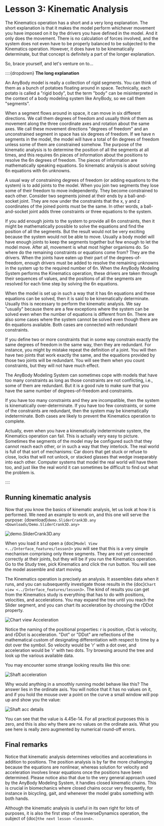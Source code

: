 # Lesson 3: Kinematic Analysis

The Kinematics operation has a short and a very long explanation. The
short explanation is that it makes the model perform whichever movement
you have imposed on it by the drivers you have defined in the model. And
it only does the movement. There is no calculation of forces involved,
and the system does not even have to be properly balanced to be
subjected to the Kinematics operation. However, it does have to be
kinematically determinate, but that concept is definitely a part of the
longer explanation.

So, brace yourself, and let's venture on to...

::::{dropdown} **The long explanation**

An AnyBody model is really a collection of rigid segments. You can think
of them as a bunch of potatoes floating around in space. Technically,
each potato is called a "rigid body", but the term "body" can be
misinterpreted in the context of a body modeling system like AnyBody, so
we call them "segments".

When a segment flows around in space, it can move in six different
directions. We call them degrees of freedom and usually think of them as
movement along the three coordinate axes and rotation about the same
axes. We call these movement directions "degrees of freedom" and an
unconstrained segment in space has six degrees of freedom. If we have n
segments in the model, the model will have a total of 6n degrees of
freedom unless some of them are constrained somehow. The purpose of the
kinematic analysis is to determine the position of all the segments at
all times, and this requires 6n pieces of information about the
positions to resolve the 6n degrees of freedom. The pieces of
information are mathematically speaking equations. So kinematic analysis
is about solving 6n equations with 6n unknowns.

A usual way of constraining degrees of freedom (or adding equations to
the system) is to add joints to the model. When you join two segments
they lose some of their freedom to move independently. They become
constrained to each other. Consider two segments joined at their ends by
a ball-and-socket joint. They are now under the constraints that the x,
y and z coordinates of the joined points must be the same. In other
words, a ball-and-socket joint adds three constraints or three equations
to the system.

If you add enough joints to the system to provide all 6n constraints,
then it might be mathematically possible to solve the equations and find
the position of all the segments. But the result would not be very
exciting because the system would not be able to move. Usually a body
model will have enough joints to keep the segments together but few
enough to let the model move. After all, movement is what most higher
organisms do. So where do the remaining constraints or equations come
from? They are the drivers. When the joints have eaten up their part of
the degrees-of-freedom, enough drivers must be added to resolve the
remaining unknowns in the system up to the required number of 6n. When
the AnyBody Modeling System performs the Kinematics operation, these
drivers are taken through their sequences of values, and the positions
of all the segments are resolved for each time step by solving the 6n
equations.

When the model is set up in such a way that it has 6n equations and
these equations can be solved, then it is said to be kinematically
determinate. Usually this is necessary to perform the kinematic
analysis. We say "usually" because there are a few exceptions where the
system can be solved even when the number of equations is different from
6n. There are also some cases where the system cannot be solved even
though there are 6n equations available. Both cases are connected with
redundant constraints.

If you define two or more constraints that in some way constrain exactly
the same degrees of freedom in the same way, then they are redundant.
For instance, you might by mistake repeat the definition of a joint. You
will then have two joints that work exactly the same, and the equations
provided by those two joints will be redundant. You will see them when
you count constraints, but they will not have much effect.

The AnyBody Modeling System can sometimes cope with models that have too
many constraints as long as those constraints are not conflicting, i.e.,
some of them are redundant. But it is a good rule to make sure that you
have the same number of degrees-of-freedom and constraints.

If you have too many constraints and they are incompatible, then the
system is kinematically over-determinate. If you have too few
constraints, or some of the constraints are redundant, then the system
may be kinematically indeterminate. Both cases are likely to prevent the
Kinematics operation to complete.

Actually, even when you have a kinematically indeterminate system, the
Kinematics operation can fail. This is actually very easy to picture.
Sometimes the segments of the model may be configured such that they
cannot reach each other, or in such a way that they interlock. The real
world is full of that sort of mechanisms: Car doors that get stuck or
refuse to close, locks that will not unlock, or stacked glasses that
wedge inseparably into each other. Computer systems that model the real
world will have them too, and just like the real world it can sometimes
be difficult to find out what the problem is.

::::

## Running kinematic analysis

Now that you know the basics of kinematic analysis, let us look at how
it is performed. We need an example to work on, and this one will serve
the purpose:
{download}`demo.SliderCrank3D.any <Downloads/Demo.SliderCrank3D.any>`

![demo.SliderCrank3D.any](_static/lesson3/image1.png)

When you load it and open a {doc}`Model View <../Interface_features/lesson3>` you will see that
this is a very simple mechanism comprising only three segments. They are
not yet connected correctly at their joints, but they will be if you run
the Kinematics operation. Go to the Study tree, pick Kinematics and
click the run button. You will see the model assemble and start moving.

The Kinematics operation is precisely an analysis. It assembles data
when it runs, and you can subsequently investigate those results in the
{doc}`Chart view <../Interface_features/lesson3>`. The kind of results you can get from
the Kinematics study is everything that has to do with positions,
velocities, and accelerations. You may expand the tree until you reach
the Slider segment, and you can chart its acceleration by choosing the
rDDot property.

![Chart view Acceleration](_static/lesson3/image2.png)

Notice the naming of the positional properties: r is position, rDot is
velocity, and rDDot is acceleration. "Dot" or "DDot" are reflections of
the mathematical custom of designating differentiation with respect to
time by a dot over the symbol. So velocity would be 'r' with a dot over,
and acceleration would be 'r' with two dots. Try browsing around the
tree and look up the various available data.

You may encounter some strange looking results like this one:

![Shaft acceleration](_static/lesson3/image3.png)

Why would anything in a smoothly running model behave like this? The
answer lies in the ordinate axis. You will notice that it has no values
on it, and if you hold the mouse over a point on the curve a small
window will pop up and show you the value:

![Shaft acc details](_static/lesson3/image4.png)

You can see that the value is 4.45e-14. For all practical purposes this
is zero, and this is also why there are no values on the ordinate axis.
What you see here is really zero augmented by numerical round-off
errors.

## Final remarks

Notice that kinematic analysis determines velocities and accelerations
in addition to positions. The position analysis is by far the more
challenging because the equations are nonlinear, whereas solution for
velocity and acceleration involves linear equations once the positions
have been determined. Please notice also that due to the very general
approach used by the AnyBody Modeling System, it handles closed
kinematic chains. This is crucial in biomechanics where closed chains
occur very frequently, for instance in bicycling, gait, and whenever the
model grabs something with both hands.

Although the kinematic analysis is useful in its own right for lots of
purposes, it is also the first step of the InverseDynamics operation,
the subject of {doc}`the next lesson <lesson4>`.
